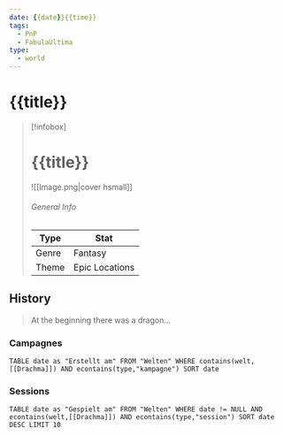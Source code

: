 ```yaml
---
date: {{date}}{{time}}
tags:
  - PnP
  - FabulaUltima
type:
  - world
---
```

# {{title}}

> [!infobox]
> # {{title}}
> ![[Image.png|cover hsmall]]
> ###### General Info
> | Type |  Stat |
> |---|---|
> | Genre | Fantasy |
> | Theme | Epic Locations |

## History
> At the beginning there was a dragon...
### Campagnes

```dataview
TABLE date as "Erstellt am" FROM "Welten" WHERE contains(welt,[[Drachma]]) AND econtains(type,"kampagne") SORT date
```

### Sessions

```dataview
TABLE date as "Gespielt am" FROM "Welten" WHERE date != NULL AND econtains(welt,[[Drachma]]) AND econtains(type,"session") SORT date DESC LIMIT 10
```



